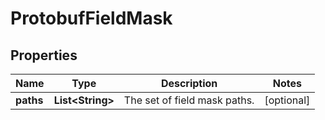 
# ProtobufFieldMask

## Properties
Name | Type | Description | Notes
------------ | ------------- | ------------- | -------------
**paths** | **List&lt;String&gt;** | The set of field mask paths. |  [optional]



